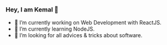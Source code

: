 ### Hey, I am Kemal 👋

- 🔭 I’m currently working on Web Development with ReactJS.
- 🌱 I’m currently learning NodeJS.
- 🤔 I’m looking for all advices & tricks about software.
